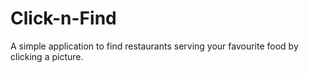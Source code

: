# Click-n-Find
A simple application to find restaurants serving your favourite food by clicking a picture.
